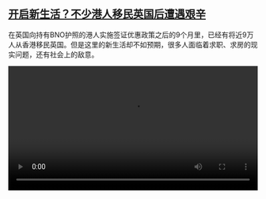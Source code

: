 <!--1639509424000-->
[开启新生活？不少港人移民英国后遭遇艰辛](https://www.dw.com/zh/%E5%BC%80%E5%90%AF%E6%96%B0%E7%94%9F%E6%B4%BB%EF%BC%9F%E4%B8%8D%E5%B0%91%E6%B8%AF%E4%BA%BA%E7%A7%BB%E6%B0%91%E8%8B%B1%E5%9B%BD%E5%90%8E%E9%81%AD%E9%81%87%E8%89%B0%E8%BE%9B/a-60120032)
------

<p>在英国向持有BNO护照的港人实施签证优惠政策之后的9个月里，已经有将近9万人从香港移民英国。但是这里的新生活却不如预期，很多人面临着求职、求房的现实问题，还有社会上的敌意。</small></p><video src="https://tvdownloaddw-a.akamaihd.net/dwtv_video/flv/vdt_zh/2021/bchi211214_001_bchi_211214_hongkonger_01r_sd_avc.mp4" controls style="width:100%"></video>

